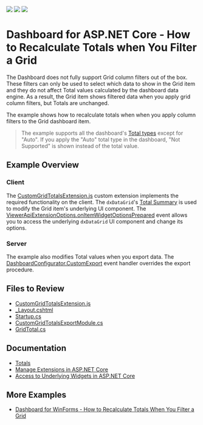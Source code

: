 <!-- default badges list -->
![](https://img.shields.io/endpoint?url=https://codecentral.devexpress.com/api/v1/VersionRange/431387329/22.2.2%2B)
[![](https://img.shields.io/badge/Open_in_DevExpress_Support_Center-FF7200?style=flat-square&logo=DevExpress&logoColor=white)](https://supportcenter.devexpress.com/ticket/details/T1047381)
[![](https://img.shields.io/badge/📖_How_to_use_DevExpress_Examples-e9f6fc?style=flat-square)](https://docs.devexpress.com/GeneralInformation/403183)
<!-- default badges end -->
# Dashboard for ASP.NET Core - How to Recalculate Totals when You Filter a Grid

The Dashboard does not fully support Grid column filters out of the box. These filters can only be used to select which data to show in the Grid item and they do not affect Total values calculated by the dashboard data engine. As a result, the Grid item shows filtered data when you apply grid column filters, but Totals are unchanged.

The example shows how to recalculate totals when when you apply column filters to the Grid dashboard item.

> The example supports all the dashboard's [Total types](https://docs.devexpress.com/Dashboard/117302/web-dashboard/create-dashboards-on-the-web/dashboard-item-settings/grid/totals#totals-overview) except for "Auto". If you apply the "Auto" total type in the dashboard, "Not Supported" is shown instead of the total value.

## Example Overview
### Client

The [CustomGridTotalsExtension.js](./CS/AspNetCoreDashboard_RecalculateTotals/wwwroot/js/CustomGridTotalsExtension.js) custom extension implements the required functionality on the client. The `dxDataGrid`'s [Total Summary](https://js.devexpress.com/Documentation/Guide/UI_Components/DataGrid/Summaries/Total_Summary/) is used to modify the Grid item's underlying UI component. The [ViewerApiExtensionOptions.onItemWidgetOptionsPrepared](https://docs.devexpress.com/Dashboard/js-DevExpress.Dashboard.ViewerApiExtensionOptions?p=netframework#js_devexpress_dashboard_viewerapiextensionoptions_onitemwidgetoptionsprepared) event allows you to access the underlying `dxDataGrid` UI component and change its options.

### Server

The example also modifies Total values when you export data. The [DashboardConfigurator.CustomExport](https://docs.devexpress.com/Dashboard/DevExpress.DashboardWeb.DashboardConfigurator.CustomExport) event handler overrides the export procedure.

## Files to Review

* [CustomGridTotalsExtension.js](./CS/AspNetCoreDashboard_RecalculateTotals/wwwroot/js/CustomGridTotalsExtension.js)
* [_Layout.cshtml](./CS/AspNetCoreDashboard_RecalculateTotals/Pages/_Layout.cshtml)
* [Startup.cs](./CS/AspNetCoreDashboard_RecalculateTotals/Startup.cs)
* [CustomGridTotalsExportModule.cs](./CS/AspNetCoreDashboard_RecalculateTotals/Classes/CustomGridTotalsExportModule.cs)
* [GridTotal.cs](./CS/AspNetCoreDashboard_RecalculateTotals/Classes/GridTotal.cs)

<!-- default file list end -->

## Documentation

* [Totals](https://docs.devexpress.com/Dashboard/117302/web-dashboard/create-dashboards-on-the-web/dashboard-item-settings/grid/totals)
* [Manage Extensions in ASP.NET Core](https://docs.devexpress.com/Dashboard/403354/web-dashboard/aspnet-core-dashboard-control/manage-extensions)
* [Access to Underlying Widgets in ASP.NET Core](https://docs.devexpress.com/Dashboard/401090/web-dashboard/aspnet-core-dashboard-control/access-to-underlying-widgets)

## More Examples

- [Dashboard for WinForms - How to Recalculate Totals When You Filter a Grid](https://github.com/DevExpress-Examples/winforms-dashboard-recalculate-totals)
